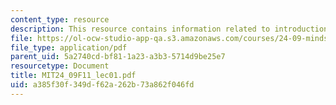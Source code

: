 ```yaml
---
content_type: resource
description: This resource contains information related to introduction.
file: https://ol-ocw-studio-app-qa.s3.amazonaws.com/courses/24-09-minds-and-machines-fall-2011/a385f30f349df62a262b73a862f046fd_MIT24_09F11_lec01.pdf
file_type: application/pdf
parent_uid: 5a2740cd-bf81-1a23-a3b3-5714d9be25e7
resourcetype: Document
title: MIT24_09F11_lec01.pdf
uid: a385f30f-349d-f62a-262b-73a862f046fd
---
```

